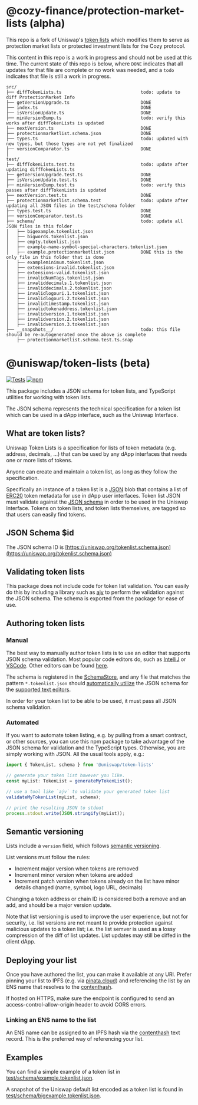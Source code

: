 # @cozy-finance/protection-market-lists (alpha)

This repo is a fork of Uniswap's [token lists](https://github.com/Uniswap/token-lists) which modifies them
to serve as protection market lists or protected investment lists for the Cozy protocol.

This content in this repo is a work in progress and should not be used at this time.
The current state of this repo is below, where `DONE` indicates that all updates for that file
are complete or no work was needed, and a `todo` indicates that file is still a work in progress.

```
src/
├── diffTokenLists.ts                              todo: update to diff ProtectionMarket Info
├── getVersionUpgrade.ts                           DONE
├── index.ts                                       DONE
├── isVersionUpdate.ts                             DONE
├── minVersionBump.ts                              todo: verify this works after diffTokenLists is updated
├── nextVersion.ts                                 DONE
├── protectionmarketlist.schema.json               DONE
├── types.ts                                       todo: updated with new types, but those types are not yet finalized
├── versionComparator.ts                           DONE
│
test/
├── diffTokenLists.test.ts                         todo: update after updating diffTokenLists.ts
├── getVersionUpgrade.test.ts                      DONE
├── isVersionUpdate.test.ts                        DONE
├── minVersionBump.test.ts                         todo: verify this passes after diffTokenLists is updated
├── nextVersion.test.ts                            DONE
├── protectionmarketlist.schema.test               todo: update after updating all JSON files in the test/schema folder
├── types.test.ts                                  DONE
├── versionComparator.test.ts                      DONE
├── schema/                                        todo: update all JSON files in this folder
│   ├── bigexample.tokenlist.json
│   ├── bigwords.tokenlist.json
│   ├── empty.tokenlist.json
│   ├── example-name-symbol-special-characters.tokenlist.json
│   ├── example.protectionmarketlist.json          DONE this is the only file in this folder that is done
│   ├── exampleminimum.tokenlist.json
│   ├── extensions-invalid.tokenlist.json
│   ├── extensions-valid.tokenlist.json
│   ├── invalidNumTags.tokenlist.json
│   ├── invaliddecimals.1.tokenlist.json
│   ├── invaliddecimals.2.tokenlist.json
│   ├── invalidlogouri.1.tokenlist.json
│   ├── invalidlogouri.2.tokenlist.json
│   ├── invalidtimestamp.tokenlist.json
│   ├── invalidtokenaddress.tokenlist.json
│   ├── invalidversion.1.tokenlist.json
│   ├── invalidversion.2.tokenlist.json
│   ├── invalidversion.3.tokenlist.json
├── __snapshots__/                                 todo: this file should be re-autogenerated once the above is complete 
    ├── protectionmarketlist.schema.test.ts.snap
```


# @uniswap/token-lists (beta)

[![Tests](https://github.com/Uniswap/token-lists/workflows/Tests/badge.svg)](https://github.com/Uniswap/token-lists/actions?query=workflow%3ATests)
[![npm](https://img.shields.io/npm/v/@uniswap/token-lists)](https://unpkg.com/@uniswap/token-lists@latest/)

This package includes a JSON schema for token lists, and TypeScript utilities for working with token lists.

The JSON schema represents the technical specification for a token list which can be used in a dApp interface, such as the Uniswap Interface.

## What are token lists?

Uniswap Token Lists is a specification for lists of token metadata (e.g. address, decimals, ...) that can be used by any dApp interfaces that needs one or more lists of tokens.

Anyone can create and maintain a token list, as long as they follow the specification.

Specifically an instance of a token list is a [JSON](https://www.json.org/json-en.html) blob that contains a list of 
[ERC20](https://github.com/ethereum/eips/issues/20) token metadata for use in dApp user interfaces.
Token list JSON must validate against the [JSON schema](https://json-schema.org/) in order to be used in the Uniswap Interface.
Tokens on token lists, and token lists themselves, are tagged so that users can easily find tokens.

## JSON Schema $id

The JSON schema ID is [https://uniswap.org/tokenlist.schema.json](https://uniswap.org/tokenlist.schema.json)

## Validating token lists

This package does not include code for token list validation. You can easily do this by including a library such as 
[ajv](https://ajv.js.org/) to perform the validation against the JSON schema. The schema is exported from the package
for ease of use.

## Authoring token lists

### Manual

The best way to manually author token lists is to use an editor that supports JSON schema validation. Most popular
code editors do, such as [IntelliJ](https://www.jetbrains.com/help/idea/json.html#ws_json_schema_add_custom) or 
[VSCode](https://code.visualstudio.com/docs/languages/json#_json-schemas-and-settings). Other editors
can be found [here](https://json-schema.org/implementations.html#editors).

The schema is registered in the [SchemaStore](https://github.com/SchemaStore/schemastore), and any file that matches
the pattern `*.tokenlist.json` should 
[automatically utilize](https://www.jetbrains.com/help/idea/json.html#ws_json_using_schemas) 
the JSON schema for the [supported text editors](https://www.schemastore.org/json/#editors).

In order for your token list to be able to be used, it must pass all JSON schema validation.

### Automated

If you want to automate token listing, e.g. by pulling from a smart contract, or other sources, you can use this
npm package to take advantage of the JSON schema for validation and the TypeScript types.
Otherwise, you are simply working with JSON. All the usual tools apply, e.g.:

```typescript
import { TokenList, schema } from '@uniswap/token-lists'

// generate your token list however you like.
const myList: TokenList = generateMyTokenList();

// use a tool like `ajv` to validate your generated token list
validateMyTokenList(myList, schema);

// print the resulting JSON to stdout
process.stdout.write(JSON.stringify(myList));
```

## Semantic versioning

Lists include a `version` field, which follows [semantic versioning](https://semver.org/).

List versions must follow the rules:

- Increment major version when tokens are removed
- Increment minor version when tokens are added
- Increment patch version when tokens already on the list have minor details changed (name, symbol, logo URL, decimals)

Changing a token address or chain ID is considered both a remove and an add, and should be a major version update.

Note that list versioning is used to improve the user experience, but not for security, i.e. list versions are not meant
to provide protection against malicious updates to a token list; i.e. the list semver is used as a lossy compression
of the diff of list updates. List updates may still be diffed in the client dApp.

## Deploying your list

Once you have authored the list, you can make it available at any URI. Prefer pinning your list to IPFS 
(e.g. via [pinata.cloud](https://pinata.cloud)) and referencing the list by an ENS name that resolves to the 
[contenthash](https://eips.ethereum.org/EIPS/eip-1577).

If hosted on HTTPS, make sure the endpoint is configured to send an access-control-allow-origin header to avoid CORS errors.

### Linking an ENS name to the list

An ENS name can be assigned to an IPFS hash via the [contenthash](https://eips.ethereum.org/EIPS/eip-1577) text record.
This is the preferred way of referencing your list.

## Examples

You can find a simple example of a token list in [test/schema/example.tokenlist.json](test/schema/example.tokenlist.json).

A snapshot of the Uniswap default list encoded as a token list is found in [test/schema/bigexample.tokenlist.json](test/schema/bigexample.tokenlist.json).
